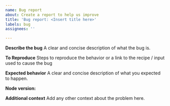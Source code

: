 ```yaml
---
name: Bug report
about: Create a report to help us improve
title: 'Bug report: <Insert title here>'
labels: bug
assignees: ''

---
```




<!-- Prefix the title above with 'Bug report:' -->
**Describe the bug**
A clear and concise description of what the bug is.

**To Reproduce**
Steps to reproduce the behavior or a link to the recipe / input used to cause the bug

**Expected behavior**
A clear and concise description of what you expected to happen.


**Node version:**

**Additional context**
Add any other context about the problem here.